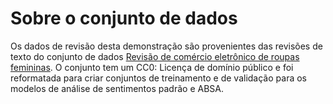 # <a name="about-the-dataset"></a>Sobre o conjunto de dados

Os dados de revisão desta demonstração são provenientes das revisões de texto do conjunto de dados [Revisão de comércio eletrônico de roupas femininas](https://www.kaggle.com/nicapotato/womens-ecommerce-clothing-reviews/). O conjunto tem um CC0: Licença de domínio público e foi reformatada para criar conjuntos de treinamento e de validação para os modelos de análise de sentimentos padrão e ABSA.  
